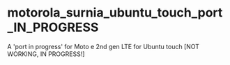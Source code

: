 # motorola_surnia_ubuntu_touch_port_IN_PROGRESS
A 'port in progress' for Moto e 2nd gen LTE for Ubuntu touch [NOT WORKING, IN PROGRESS!]

